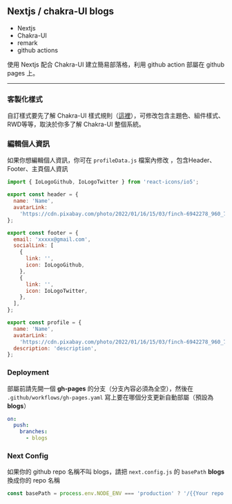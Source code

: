 ## Nextjs / chakra-UI blogs

- Nextjs
- Chakra-UI
- remark
- github actions

使用 Nextjs 配合 Chakra-UI 建立簡易部落格，利用 github action 部屬在 github pages 上。

--- 

### 客製化樣式
自訂樣式要先了解 Chakra-UI 樣式規則（[這裡](https://chakra-ui.com/docs/theming/customize-theme)），可修改包含主題色、組件樣式、RWD等等，取決於你多了解 Chakra-UI 整個系統。

### 編輯個人資訊
如果你想編輯個人資訊，你可在 `profileData.js` 檔案內修改
，包含Header、Footer、主頁個人資訊


```js
import { IoLogoGithub, IoLogoTwitter } from 'react-icons/io5';

export const header = {
  name: 'Name',
  avatarLink:
    'https://cdn.pixabay.com/photo/2022/01/16/15/03/finch-6942278_960_720.jpg',
};

export const footer = {
  email: 'xxxxx@gmail.com',
  socialLink: [
    {
      link: '',
      icon: IoLogoGithub,
    },
    {
      link: '',
      icon: IoLogoTwitter,
    },
  ],
};

export const profile = {
  name: 'Name',
  avatarLink:
    'https://cdn.pixabay.com/photo/2022/01/16/15/03/finch-6942278_960_720.jpg',
  description: 'description',
};
```

### Deployment
部屬前請先開一個 **gh-pages** 的分支（分支內容必須為全空），然後在 `.github/workflows/gh-pages.yaml` 寫上要在哪個分支更新自動部屬（預設為 **blogs**）
```yaml
on:
  push:
    branches:
      - blogs
```

### Next Config
如果你的 github repo 名稱不叫 blogs，請把 `next.config.js` 的 `basePath` **blogs** 換成你的 repo 名稱
```js
const basePath = process.env.NODE_ENV === 'production' ? '/{{Your repo name}}' : '';
```